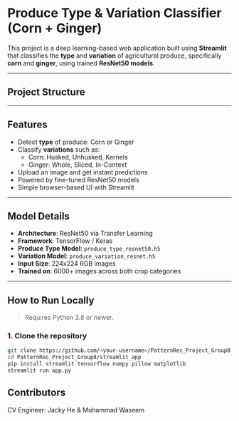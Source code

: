 # Produce Type & Variation Classifier (Corn + Ginger)

This project is a deep learning-based web application built using **Streamlit** that classifies the **type** and **variation** of agricultural produce, specifically **corn** and **ginger**, using trained **ResNet50 models**.

---

## Project Structure

---

## Features

- Detect **type** of produce: Corn or Ginger
- Classify **variations** such as:
  - Corn: Husked, Unhusked, Kernels
  - Ginger: Whole, Sliced, In-Context
- Upload an image and get instant predictions
- Powered by fine-tuned ResNet50 models
- Simple browser-based UI with Streamlit

---

## Model Details

- **Architecture**: ResNet50 via Transfer Learning
- **Framework**: TensorFlow / Keras
- **Produce Type Model**: `produce_type_resnet50.h5`
- **Variation Model**: `produce_variation_resnet.h5`
- **Input Size**: 224x224 RGB images
- **Trained on**: 6000+ images across both crop categories

---

## How to Run Locally

> Requires Python 3.8 or newer.

### 1. Clone the repository

```bash
git clone https://github.com/<your-username>/PatternRec_Project_Group8.git
cd PatternRec_Project_Group8/streamlit_app
pip install streamlit tensorflow numpy pillow matplotlib
streamlit run app.py
```

## Contributors
CV Engineer: Jacky He & Muhammad Waseem 



